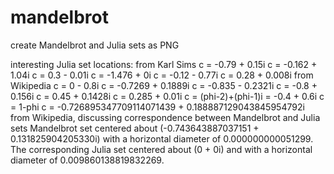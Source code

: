 # mandelbrot
create Mandelbrot and Julia sets as PNG

interesting Julia set locations:
from Karl Sims
c = -0.79 + 0.15i
c = -0.162 + 1.04i
c = 0.3 - 0.01i
c = -1.476 + 0i
c = -0.12 - 0.77i
c = 0.28 + 0.008i
from Wikipedia
c = 0 - 0.8i
c = -0.7269 + 0.1889i
c = -0.835 - 0.2321i
c = -0.8 + 0.156i
c = 0.45 + 0.1428i
c = 0.285 + 0.01i
c = (phi-2)+(phi-1)i = -0.4 + 0.6i
c = 1-phi
c = -0.726895347709114071439 + 0.188887129043845954792i
from Wikipedia, discussing correspondence between Mandelbrot and Julia sets
Mandelbrot set centered about (-0.743643887037151 + 0.131825904205330i) with a horizontal diameter of 0.000000000051299. The corresponding Julia set centered about (0 + 0i) and with a horizontal diameter of 0.009860138819832269. 
